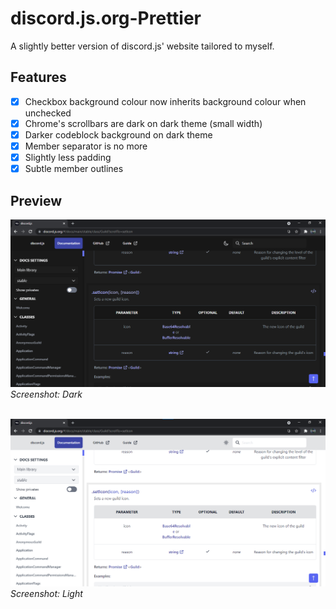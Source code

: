 # discord.js.org-Prettier
A slightly better version of discord.js' website tailored to myself.

## Features
- [x] Checkbox background colour now inherits background colour when unchecked
- [x] Chrome's scrollbars are dark on dark theme (small width)
- [x] Darker codeblock background on dark theme
- [x] Member separator is no more
- [x] Slightly less padding
- [x] Subtle member outlines

## Preview
![screenshot-dark](images/screenshot-dark.png)
*Screenshot: Dark*
<br><br>

![screenshot-light](images/screenshot-light.png)
*Screenshot: Light*